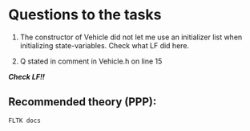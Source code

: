 # Questions to the tasks

1. The constructor of Vehicle did not let me use an initializer list when initializing state-variables. Check what LF did here. 

2. Q stated in comment in Vehicle.h on line 15

***Check LF!!*** 

## Recommended theory (PPP):
```
FLTK docs
```